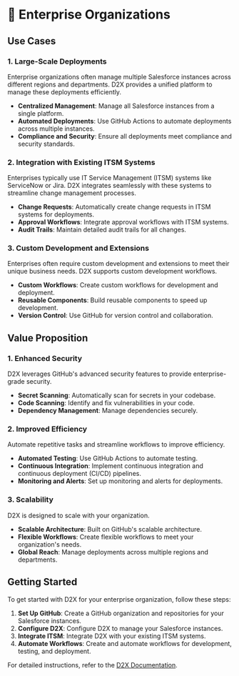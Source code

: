 # 🏢 Enterprise Organizations

## Use Cases

### 1. Large-Scale Deployments

Enterprise organizations often manage multiple Salesforce instances across different regions and departments. D2X provides a unified platform to manage these deployments efficiently.

- **Centralized Management**: Manage all Salesforce instances from a single platform.
- **Automated Deployments**: Use GitHub Actions to automate deployments across multiple instances.
- **Compliance and Security**: Ensure all deployments meet compliance and security standards.

### 2. Integration with Existing ITSM Systems

Enterprises typically use IT Service Management (ITSM) systems like ServiceNow or Jira. D2X integrates seamlessly with these systems to streamline change management processes.

- **Change Requests**: Automatically create change requests in ITSM systems for deployments.
- **Approval Workflows**: Integrate approval workflows with ITSM systems.
- **Audit Trails**: Maintain detailed audit trails for all changes.

### 3. Custom Development and Extensions

Enterprises often require custom development and extensions to meet their unique business needs. D2X supports custom development workflows.

- **Custom Workflows**: Create custom workflows for development and deployment.
- **Reusable Components**: Build reusable components to speed up development.
- **Version Control**: Use GitHub for version control and collaboration.

## Value Proposition

### 1. Enhanced Security

D2X leverages GitHub's advanced security features to provide enterprise-grade security.

- **Secret Scanning**: Automatically scan for secrets in your codebase.
- **Code Scanning**: Identify and fix vulnerabilities in your code.
- **Dependency Management**: Manage dependencies securely.

### 2. Improved Efficiency

Automate repetitive tasks and streamline workflows to improve efficiency.

- **Automated Testing**: Use GitHub Actions to automate testing.
- **Continuous Integration**: Implement continuous integration and continuous deployment (CI/CD) pipelines.
- **Monitoring and Alerts**: Set up monitoring and alerts for deployments.

### 3. Scalability

D2X is designed to scale with your organization.

- **Scalable Architecture**: Built on GitHub's scalable architecture.
- **Flexible Workflows**: Create flexible workflows to meet your organization's needs.
- **Global Reach**: Manage deployments across multiple regions and departments.

## Getting Started

To get started with D2X for your enterprise organization, follow these steps:

1. **Set Up GitHub**: Create a GitHub organization and repositories for your Salesforce instances.
2. **Configure D2X**: Configure D2X to manage your Salesforce instances.
3. **Integrate ITSM**: Integrate D2X with your existing ITSM systems.
4. **Automate Workflows**: Create and automate workflows for development, testing, and deployment.

For detailed instructions, refer to the [D2X Documentation](../index.md).
